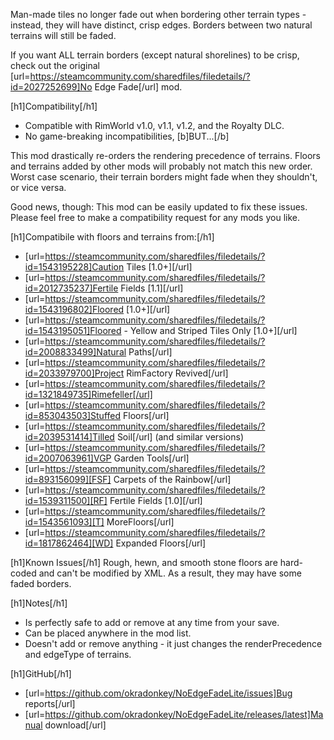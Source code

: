 Man-made tiles no longer fade out when bordering other terrain types -
instead, they will have distinct, crisp edges.  Borders between two
natural terrains will still be faded.

If you want ALL terrain borders (except natural shorelines) to be crisp,
check out the original [url=https://steamcommunity.com/sharedfiles/filedetails/?id=2027252699]No Edge Fade[/url] mod.

[h1]Compatibility[/h1]
- Compatible with RimWorld v1.0, v1.1, v1.2, and the Royalty DLC.
- No game-breaking incompatibilities, [b]BUT...[/b]

This mod drastically re-orders the rendering precedence of terrains.
Floors and terrains added by other mods will probably not match this new
order.  Worst case scenario, their terrain borders might fade when they
shouldn't, or vice versa.

Good news, though: This mod can be easily updated to fix these issues.
Please feel free to make a compatibility request for any mods you like.

[h1]Compatibile with floors and terrains from:[/h1]
- [url=https://steamcommunity.com/sharedfiles/filedetails/?id=1543195228]Caution Tiles [1.0+][/url]
- [url=https://steamcommunity.com/sharedfiles/filedetails/?id=2012735237]Fertile Fields [1.1][/url]
- [url=https://steamcommunity.com/sharedfiles/filedetails/?id=1543196802]Floored [1.0+][/url]
- [url=https://steamcommunity.com/sharedfiles/filedetails/?id=1543195051]Floored - Yellow and Striped Tiles Only [1.0+][/url]
- [url=https://steamcommunity.com/sharedfiles/filedetails/?id=2008833499]Natural Paths[/url]
- [url=https://steamcommunity.com/sharedfiles/filedetails/?id=2033979700]Project RimFactory Revived[/url]
- [url=https://steamcommunity.com/sharedfiles/filedetails/?id=1321849735]Rimefeller[/url]
- [url=https://steamcommunity.com/sharedfiles/filedetails/?id=853043503]Stuffed Floors[/url]
- [url=https://steamcommunity.com/sharedfiles/filedetails/?id=2039531414]Tilled Soil[/url] (and similar versions)
- [url=https://steamcommunity.com/sharedfiles/filedetails/?id=2007063961]VGP Garden Tools[/url]
- [url=https://steamcommunity.com/sharedfiles/filedetails/?id=893156099][FSF] Carpets of the Rainbow[/url]
- [url=https://steamcommunity.com/sharedfiles/filedetails/?id=1539311500][RF] Fertile Fields [1.0][/url]
- [url=https://steamcommunity.com/sharedfiles/filedetails/?id=1543561093][T] MoreFloors[/url]
- [url=https://steamcommunity.com/sharedfiles/filedetails/?id=1817862464][WD] Expanded Floors[/url]

[h1]Known Issues[/h1]
Rough, hewn, and smooth stone floors are hard-coded and can't be
modified by XML.  As a result, they may have some faded borders.

[h1]Notes[/h1]
- Is perfectly safe to add or remove at any time from your save.
- Can be placed anywhere in the mod list.
- Doesn't add or remove anything - it just changes the renderPrecedence 
  and edgeType of terrains.

[h1]GitHub[/h1]
- [url=https://github.com/okradonkey/NoEdgeFadeLite/issues]Bug reports[/url]
- [url=https://github.com/okradonkey/NoEdgeFadeLite/releases/latest]Manual download[/url]
